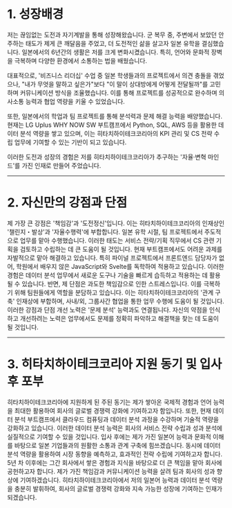 

# 1. 성장배경

저는 끊임없는 도전과 자기계발을 통해 성장해왔습니다. 군 복무 중, 주변에서 보았던 안주하는 태도가 제게 큰 깨달음을 주었고, 더 도전적인 삶을 살고자 일본 유학을 결심했습니다. 일본에서의 6년간의 생활은 저를 크게 변화시켰습니다. 특히, 언어와 문화적 장벽을 극복하며 다양한 환경에서 소통하는 법을 배웠습니다.

대표적으로, '비즈니스 리더십' 수업 중 일본 학생들과의 프로젝트에서 의견 충돌을 겪었으나, "내가 무엇을 말하고 싶은가"보다 "이 말이 상대방에게 어떻게 전달될까"를 고민하며 커뮤니케이션 방식을 조율했습니다. 이를 통해 프로젝트를 성공적으로 완수하며 의사소통 능력과 협업 역량을 키울 수 있었습니다.

또한, 일본에서의 학업과 팀 프로젝트를 통해 분석력과 문제 해결 능력을 배양했습니다. 현재는 LG Uplus WHY NOW SW 부트캠프에서 Python, SQL, AWS 등을 활용한 데이터 분석 역량을 쌓고 있으며, 이는 히타치하이테크코리아의 KPI 관리 및 CS 전략 수립 업무에 기여할 수 있는 기반이 되고 있습니다.

이러한 도전과 성장의 경험은 저를 히타치하이테크코리아가 추구하는 '자율·변혁 마인드'를 가진 인재로 만들어 주었습니다.

---

# 2. 자신만의 강점과 단점

제 가장 큰 강점은 '책임감'과 '도전정신'입니다. 이는 히타치하이테크코리아의 인재상인 '챌린지・발상'과 '자율수행력'에 부합합니다. 일본 유학 시절, 팀 프로젝트에서 주도적으로 업무를 맡아 수행했습니다. 이러한 태도는 서비스 전략/기획 직무에서 CS 관련 기획을 검토하고 수립하는 데 큰 도움이 될 것입니다.
현재 부트캠프에서도 어려운 과제를 자발적으로 맡아 해결하고 있습니다. 특히 파이널 프로젝트에서 프론트엔드 담당자가 없어, 학원에서 배우지 않은 JavaScript와 Svelte를 독학하여 적용하고 있습니다. 이러한 경험은 데이터 분석 업무에서 새로운 도구나 기술을 빠르게 습득하고 적용하는 데 활용될 수 있습니다.
반면, 제 단점은 과도한 책임감으로 인한 스트레스입니다. 이를 극복하기 위해 팀원들에게 역할을 분담하고 있습니다. 이는 히타치하이테크코리아의 '관계 구축' 인재상에 부합하며, 사내/외, 그룹사간 협업을 통한 업무 수행에 도움이 될 것입니다.
이러한 강점과 단점 개선 노력은 '문제 분석' 능력과도 연결됩니다. 자신의 약점을 인식하고 개선하려는 노력은 업무에서도 문제를 정확히 파악하고 해결책을 찾는 데 도움이 될 것입니다.

---

# 3. 히타치하이테크코리아 지원 동기 및 입사 후 포부

히타치하이테크코리아에 지원하게 된 주된 동기는 제가 쌓아온 국제적 경험과 언어 능력을 최대한 활용하여 회사의 글로벌 경쟁력 강화에 기여하고자 함입니다. 또한, 현재 데이터 분석 부트캠프에서 클라우드 컴퓨팅과 데이터 분석 과정을 수강하며 기술적 역량을 강화하고 있습니다. 이러한 데이터 분석 능력은 회사의 서비스 전략 수립과 성과 분석에 실질적으로 기여할 수 있을 것입니다.
입사 후에는 제가 가진 일본어 능력과 문화적 이해를 바탕으로 일본 기업들과의 원활한 소통과 관계 구축에 힘쓰겠습니다. 동시에 데이터 분석 역량을 활용하여 시장 동향을 예측하고, 효과적인 전략 수립에 기여하고자 합니다.
5년 차 이후에는 그간 회사에서 쌓은 경험과 지식을 바탕으로 더 큰 책임을 맡아 회사에 공헌하고자 합니다. 제가 가진 책임감과 커뮤니케이션 능력을 살려 팀과 회사의 성과 향상에 기여하겠습니다.
히타치하이테크코리아에서 저의 일본어 능력과 데이터 분석 역량을 충분히 발휘하여, 회사의 글로벌 경쟁력 강화와 지속 가능한 성장에 기여하는 인재가 되겠습니다.
